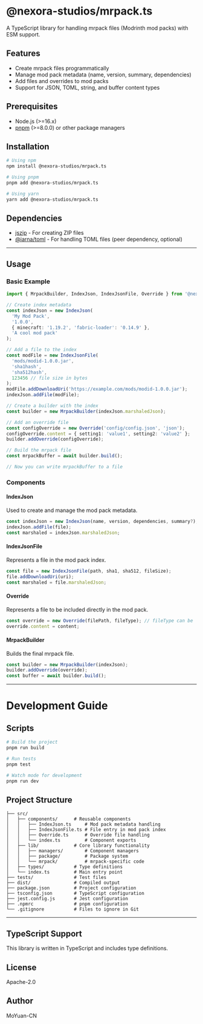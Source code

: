 # @nexora-studios/mrpack.ts

A TypeScript library for handling mrpack files (Modrinth mod packs) with ESM support.

## Features

- Create mrpack files programmatically
- Manage mod pack metadata (name, version, summary, dependencies)
- Add files and overrides to mod packs
- Support for JSON, TOML, string, and buffer content types

## Prerequisites

- Node.js (>=16.x)
- [pnpm](https://pnpm.io/) (>=8.0.0) or other package managers

## Installation

```bash
# Using npm
npm install @nexora-studios/mrpack.ts

# Using pnpm
pnpm add @nexora-studios/mrpack.ts

# Using yarn
yarn add @nexora-studios/mrpack.ts
```

## Dependencies

- [jszip](https://www.npmjs.com/package/jszip) - For creating ZIP files
- [@iarna/toml](https://www.npmjs.com/package/@iarna/toml) - For handling TOML files (peer dependency, optional)

---

## Usage

### Basic Example

```typescript
import { MrpackBuilder, IndexJson, IndexJsonFile, Override } from '@nexora-studios/mrpack.ts';

// Create index metadata
const indexJson = new IndexJson(
  'My Mod Pack',
  '1.0.0',
  { minecraft: '1.19.2', 'fabric-loader': '0.14.9' },
  'A cool mod pack'
);

// Add a file to the index
const modFile = new IndexJsonFile(
  'mods/modid-1.0.0.jar',
  'sha1hash',
  'sha512hash',
  123456 // file size in bytes
);
modFile.addDownloadUri('https://example.com/mods/modid-1.0.0.jar');
indexJson.addFile(modFile);

// Create a builder with the index
const builder = new MrpackBuilder(indexJson.marshaledJson);

// Add an override file
const configOverride = new Override('config/config.json', 'json');
configOverride.content = { setting1: 'value1', setting2: 'value2' };
builder.addOverride(configOverride);

// Build the mrpack file
const mrpackBuffer = await builder.build();

// Now you can write mrpackBuffer to a file
```

### Components

#### IndexJson
Used to create and manage the mod pack metadata.

```typescript
const indexJson = new IndexJson(name, version, dependencies, summary?);
indexJson.addFile(file);
const marshaled = indexJson.marshaledJson;
```

#### IndexJsonFile
Represents a file in the mod pack index.

```typescript
const file = new IndexJsonFile(path, sha1, sha512, fileSize);
file.addDownloadUri(uri);
const marshaled = file.marshaledJson;
```

#### Override
Represents a file to be included directly in the mod pack.

```typescript
const override = new Override(filePath, fileType); // fileType can be 'json', 'toml', 'string', or 'buffer'
override.content = content;
```

#### MrpackBuilder
Builds the final mrpack file.

```typescript
const builder = new MrpackBuilder(indexJson);
builder.addOverride(override);
const buffer = await builder.build();
```

---

# Development Guide

## Scripts

```bash
# Build the project
pnpm run build

# Run tests
pnpm test

# Watch mode for development
pnpm run dev
```

## Project Structure

```
├── src/
│   ├── components/      # Reusable components
│   │   ├── IndexJson.ts     # Mod pack metadata handling
│   │   ├── IndexJsonFile.ts # File entry in mod pack index
│   │   ├── Override.ts      # Override file handling
│   │   └── index.ts         # Component exports
│   ├── lib/             # Core library functionality
│   │   ├── managers/        # Component managers
│   │   ├── package/         # Package system
│   │   └── mrpack/          # mrpack-specific code
│   ├── types/           # Type definitions
│   └── index.ts         # Main entry point
├── tests/               # Test files
├── dist/                # Compiled output
├── package.json         # Project configuration
├── tsconfig.json        # TypeScript configuration
├── jest.config.js       # Jest configuration
├── .npmrc               # pnpm configuration
└── .gitignore           # Files to ignore in Git
```

---

## TypeScript Support

This library is written in TypeScript and includes type definitions.

## License

Apache-2.0

## Author

MoYuan-CN